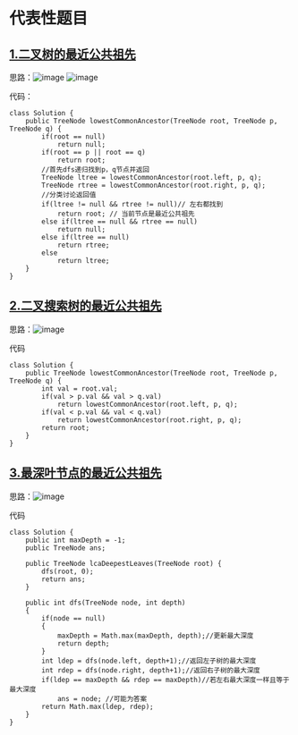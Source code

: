 # 代表性题目

## [1.二叉树的最近公共祖先](https://leetcode.cn/problems/lowest-common-ancestor-of-a-binary-tree/)
思路：![image](https://github.com/user-attachments/assets/673ddc41-6755-4dc7-b9ef-b505546b984a)
![image](https://github.com/user-attachments/assets/3f405ffc-df86-46cc-98b5-1c33a2f7199e)

代码：
```
class Solution {
    public TreeNode lowestCommonAncestor(TreeNode root, TreeNode p, TreeNode q) {
        if(root == null)
            return null;
        if(root == p || root == q)
            return root;
        //首先dfs递归找到p，q节点并返回
        TreeNode ltree = lowestCommonAncestor(root.left, p, q); 
        TreeNode rtree = lowestCommonAncestor(root.right, p, q);
        //分类讨论返回值
        if(ltree != null && rtree != null)// 左右都找到
            return root; // 当前节点是最近公共祖先
        else if(ltree == null && rtree == null)
            return null;
        else if(ltree == null)
            return rtree;
        else    
            return ltree;
    }
}
```

## [2.二叉搜索树的最近公共祖先](https://leetcode.cn/problems/lowest-common-ancestor-of-a-binary-search-tree/description/)
思路：![image](https://github.com/user-attachments/assets/cc4c7a44-a16b-4d6a-adc6-74276b75d567)

代码
```
class Solution {
    public TreeNode lowestCommonAncestor(TreeNode root, TreeNode p, TreeNode q) {
        int val = root.val;
        if(val > p.val && val > q.val)
            return lowestCommonAncestor(root.left, p, q);
        if(val < p.val && val < q.val)
            return lowestCommonAncestor(root.right, p, q);
        return root; 
    }
}
```

## [3.最深叶节点的最近公共祖先](https://leetcode.cn/problems/lowest-common-ancestor-of-deepest-leaves/description/)
思路：![image](https://github.com/user-attachments/assets/5e873dd7-4f22-41fa-ae4c-d1d65cf28794)  

代码
```
class Solution {
    public int maxDepth = -1;
    public TreeNode ans;

    public TreeNode lcaDeepestLeaves(TreeNode root) {
        dfs(root, 0);
        return ans;
    }

    public int dfs(TreeNode node, int depth)
    {
        if(node == null)
        {
            maxDepth = Math.max(maxDepth, depth);//更新最大深度
            return depth;
        }
        int ldep = dfs(node.left, depth+1);//返回左子树的最大深度
        int rdep = dfs(node.right, depth+1);//返回右子树的最大深度
        if(ldep == maxDepth && rdep == maxDepth)//若左右最大深度一样且等于最大深度
            ans = node; //可能为答案
        return Math.max(ldep, rdep);
    }
}
```
